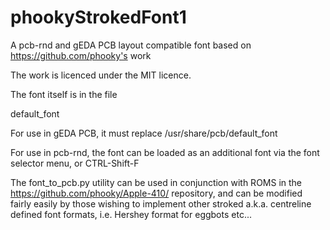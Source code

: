 # phookyStrokedFont1
A pcb-rnd and gEDA PCB layout compatible font based on https://github.com/phooky's work

The work is licenced under the MIT licence.

The font itself is in the file

  default_font

For use in gEDA PCB, it must replace /usr/share/pcb/default_font

For use in pcb-rnd, the font can be loaded as an additional font via the font selector menu, or CTRL-Shift-F

The font_to_pcb.py utility can be used in conjunction with ROMS in the https://github.com/phooky/Apple-410/ repository, and can be modified fairly easily by those wishing to implement other stroked a.k.a. centreline defined font formats, i.e. Hershey format for eggbots etc...
